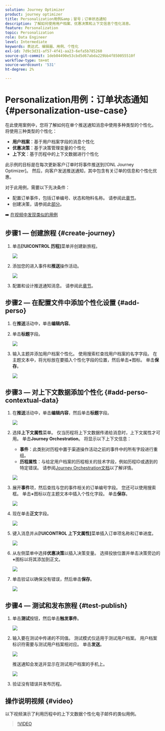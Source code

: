 ```yaml
---
solution: Journey Optimizer
product: journey optimizer
title: Personalization用例&amp；冒号；订单状态通知
description: 了解如何使用用户档案、优惠决策和上下文信息个性化消息。
feature: Personalization
topic: Personalization
role: Data Engineer
level: Intermediate
keywords: 表达式、编辑器、用例、个性化
exl-id: 7d9c3d31-af57-4f41-aa23-6efa5b785260
source-git-commit: 1deb04490e53cbd5d67abda229bb4f850055510f
workflow-type: tm+mt
source-wordcount: '531'
ht-degree: 2%

---
```


# Personalization用例：订单状态通知 {#personalization-use-case}

在此使用案例中，您将了解如何在单个推送通知消息中使用多种类型的个性化。 将使用三种类型的个性化：

* **用户档案**：基于用户档案字段的消息个性化
* **优惠决策**：基于决策管理变量的个性化
* **上下文**：基于历程中的上下文数据进行个性化

此示例的目标是在每次更新客户订单时将事件推送到[!DNL Journey Optimizer]。 然后，向客户发送推送通知，其中包含有关订单的信息和个性化优惠。

对于此用例，需要以下先决条件：

* 配置订单事件，包括订单编号、状态和物料名称。 请参阅此[章节](../event/about-events.md)。
* 创建决策，请参阅此[部分](../offers/offer-activities/create-offer-activities.md)。

➡️ [在视频中发现类似的用例](#video)

## 步骤1 — 创建旅程 {#create-journey}

1. 单击&#x200B;**[!UICONTROL 历程]**&#x200B;菜单并创建新旅程。

   ![](assets/perso-uc4.png)

1. 添加您的进入事件和&#x200B;**推送**&#x200B;操作活动。

   ![](assets/perso-uc5.png)

1. 配置和设计推送通知消息。 请参阅此[章节](../push/create-push.md)。

## 步骤2 — 在配置文件中添加个性化设置 {#add-perso}

1. 在&#x200B;**推送**&#x200B;活动中，单击&#x200B;**编辑内容**。

1. 单击&#x200B;**标题**&#x200B;字段。

   ![](assets/perso-uc2.png)

1. 输入主题并添加用户档案个性化。 使用搜索栏查找用户档案的名字字段。 在主题文本中，将光标放在要插入个性化字段的位置，然后单击&#x200B;**+**&#x200B;图标。 单击&#x200B;**保存**。

   ![](assets/perso-uc3.png)

## 步骤3 — 对上下文数据添加个性化 {#add-perso-contextual-data}

1. 在&#x200B;**推送**&#x200B;活动中，单击&#x200B;**编辑内容**，然后单击&#x200B;**标题**&#x200B;字段。

   ![](assets/perso-uc9.png)

1. 选择&#x200B;**上下文属性**&#x200B;菜单。 仅当历程将上下文数据传递给消息时，上下文属性才可用。 单击&#x200B;**Journey Orchestration**。 将显示以下上下文信息：

   * **事件**：此类别对历程中置于渠道操作活动之前的事件中的所有字段进行重组。
   * **历程属性**：与给定用户档案的历程相关的技术字段，例如历程ID或遇到的特定错误。 请参阅[Journey Orchestration文档](../building-journeys/expression/journey-properties.md)以了解详情。

   ![](assets/perso-uc10.png)

1. 展开&#x200B;**事件**&#x200B;项，然后查找与您的事件相关的订单编号字段。 您还可以使用搜索框。 单击&#x200B;**+**&#x200B;图标以在主题文本中插入个性化字段。 单击&#x200B;**保存**。

   ![](assets/perso-uc11.png)

1. 现在单击&#x200B;**正文**&#x200B;字段。

   ![](assets/perso-uc12.png)

1. 键入消息并从&#x200B;**[!UICONTROL 上下文属性]**&#x200B;菜单插入订单项名称和订单进度。

   ![](assets/perso-uc13.png)

1. 从左侧菜单中选择&#x200B;**优惠决策**&#x200B;以插入决策变量。 选择投放位置并单击决策旁边的&#x200B;**+**&#x200B;图标以将其添加到正文。

   ![](assets/perso-uc14.png)

1. 单击验证以确保没有错误，然后单击&#x200B;**保存**。

   ![](assets/perso-uc15.png)

## 步骤4 — 测试和发布旅程 {#test-publish}

1. 单击&#x200B;**测试**&#x200B;按钮，然后单击&#x200B;**触发事件**。

   ![](assets/perso-uc17.png)

1. 输入要在测试中传递的不同值。 测试模式仅适用于测试用户档案。 用户档案标识符需要与测试用户档案相对应。 单击&#x200B;**发送**。

   ![](assets/perso-uc18.png)

   推送通知会发送并显示在测试用户档案的手机上。

   ![](assets/perso-uc19.png)

1. 验证没有错误并发布历程。

## 操作说明视频 {#video}

以下视频演示了利用历程中的上下文数据个性化电子邮件的类似用例。

>[!VIDEO](https://video.tv.adobe.com/v/3425027?quality=12)
